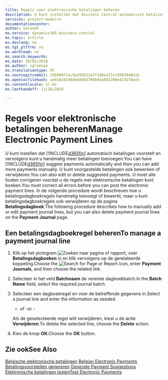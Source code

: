 ```yaml
---
title: Regels voor elektronische betalingen beheren
description: U kunt instellen dat Business Central automatisch betalingen voorstelt en vervolgens kunt u handmatig meer betalingen toevoegen. U kunt voorgestelde betalingen ook bewerken of verwijderen.
services: project-madeira
documentationcenter: 
author: SorenGP
ms.service: dynamics365-business-central
ms.topic: article
ms.devlang: na
ms.tgt_pltfrm: na
ms.workload: na
ms.search.keywords: 
ms.date: 10/01/2018
ms.author: sgroespe
ms.translationtype: HT
ms.sourcegitcommit: 33b900f1ac9e295921e7f3d6ea72cc93939d8a1b
ms.openlocfilehash: ae018e8248db48db8709b93a882200e421bf8ee5
ms.contentlocale: nl-be
ms.lasthandoff: 11/26/2018

---
```

# <a name="manage-electronic-payment-lines"></a><span data-ttu-id="60649-104">Regels voor elektronische betalingen beheren</span><span class="sxs-lookup"><span data-stu-id="60649-104">Manage Electronic Payment Lines</span></span>
<span data-ttu-id="60649-105">U kunt instellen dat [!INCLUDE[d365fin](../../includes/d365fin_md.md)] automatisch betalingen voorstelt en vervolgens kunt u handmatig meer betalingen toevoegen.</span><span class="sxs-lookup"><span data-stu-id="60649-105">You can have [!INCLUDE[d365fin](../../includes/d365fin_md.md)] suggest payments automatically and then you can add more payments manually.</span></span> <span data-ttu-id="60649-106">U kunt voorgestelde betalingen ook bewerken of verwijderen.</span><span class="sxs-lookup"><span data-stu-id="60649-106">You can also edit or delete suggested payments.</span></span> <span data-ttu-id="60649-107">U moet alle fouten corrigeren voordat u de regels met elektronische betalingen kunt boeken.</span><span class="sxs-lookup"><span data-stu-id="60649-107">You must correct all errors before you can post the electronic payment lines.</span></span> <span data-ttu-id="60649-108">In de volgende procedure wordt beschreven hoe u betalingsdagboekregels handmatig toevoegt of bewerkt, maar u kunt betalingsdagboekregels ook verwijderen op de pagina **Betalingsdagboek**.</span><span class="sxs-lookup"><span data-stu-id="60649-108">The following procedure describes how to manually add or edit payment journal lines, but you can also delete payment journal lines on the **Payment Journal** page.</span></span>  

## <a name="to-manage-a-payment-journal-line"></a><span data-ttu-id="60649-109">Een betalingsdagboekregel beheren</span><span class="sxs-lookup"><span data-stu-id="60649-109">To manage a payment journal line</span></span>  

1.  <span data-ttu-id="60649-110">Klik op het pictogram ![Zoeken naar pagina of rapport](../../media/ui-search/search_small.png "pictogram Zoeken naar pagina of rapport"), voer **Betalingsdagboeken** in en klik vervolgens op de gerelateerde koppeling.</span><span class="sxs-lookup"><span data-stu-id="60649-110">Choose the ![Search for Page or Report](../../media/ui-search/search_small.png "Search for Page or Report icon") icon, enter **Payment Journals**, and then choose the related link.</span></span>  
2.  <span data-ttu-id="60649-111">Selecteer in het veld **Batchnaam** de vereiste dagboekbatch.</span><span class="sxs-lookup"><span data-stu-id="60649-111">In the **Batch Name** field, select the required journal batch.</span></span>  
3.  <span data-ttu-id="60649-112">Selecteer een dagboekregel en voer de betreffende gegevens in.</span><span class="sxs-lookup"><span data-stu-id="60649-112">Select a journal line and enter the information as needed.</span></span>  

     - <span data-ttu-id="60649-113">of -</span><span class="sxs-lookup"><span data-stu-id="60649-113">or -</span></span>  

    <span data-ttu-id="60649-114">Als de geselecteerde regel wilt verwijderen, kiest u de actie **Verwijderen**.</span><span class="sxs-lookup"><span data-stu-id="60649-114">To delete the selected line, choose the **Delete** action.</span></span>  

4.  <span data-ttu-id="60649-115">Kies de knop **OK**.</span><span class="sxs-lookup"><span data-stu-id="60649-115">Choose the **OK** button.</span></span>  

## <a name="see-also"></a><span data-ttu-id="60649-116">Zie ook</span><span class="sxs-lookup"><span data-stu-id="60649-116">See Also</span></span>  
 <span data-ttu-id="60649-117">[Belgische elektronische betalingen](belgian-electronic-payments.md) </span><span class="sxs-lookup"><span data-stu-id="60649-117">[Belgian Electronic Payments](belgian-electronic-payments.md) </span></span>  
 <span data-ttu-id="60649-118">[Betalingsvoorstellen genereren](how-to-generate-payment-suggestions.md) </span><span class="sxs-lookup"><span data-stu-id="60649-118">[Generate Payment Suggestions](how-to-generate-payment-suggestions.md) </span></span>  
 [<span data-ttu-id="60649-119">Elektronische betalingen testen</span><span class="sxs-lookup"><span data-stu-id="60649-119">Test Electronic Payments</span></span>](how-to-test-electronic-payments.md)

